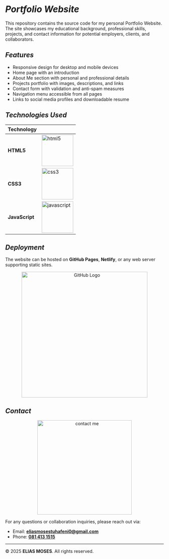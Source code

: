 # *Portfolio Website*

This repository contains the source code for my personal Portfolio Website. The site showcases my educational background, professional skills, projects, and contact information for potential employers, clients, and collaborators.

## *Features*

- Responsive design for desktop and mobile devices
- Home page with an introduction
- About Me section with personal and professional details
- Projects portfolio with images, descriptions, and links
- Contact form with validation and anti-spam measures
- Navigation menu accessible from all pages
- Links to social media profiles and downloadable resume

## *Technologies Used*

| Technology                                  |                                   |
|---------------------------------------------|---------------------------------------|
| **HTML5**                                   | <img src="https://github.com/user-attachments/assets/e4141382-a8e0-4ec2-adb6-fc7b0d3a06a5" alt="html5" width="100" />         |
| **CSS3**                      | <img src="https://github.com/user-attachments/assets/a40c52f4-b668-4392-95c0-feccca700516" alt="css3" width="100" />             |
| **JavaScript** | <img src="https://github.com/user-attachments/assets/2ad8c41e-0a0d-4f55-b6e4-9535a4204432" alt="javascript" width="100" />          |




## *Deployment*

The website can be hosted on **GitHub Pages**, **Netlify**, or any web server supporting static sites.

<p align="center">
  <img src="https://github.com/user-attachments/assets/e29607b3-c909-49f1-b950-14a1efeb6fd5" alt="GitHub Logo" width="400" />
</p>




## *Contact*

<p align="center">
  <img src="https://github.com/user-attachments/assets/79cf1466-93ed-4c20-b514-3c13bae85fac" alt="contact me" width="300" />
</p>

For any questions or collaboration inquiries, please reach out via:

- Email: **[eliasmosestuhafeni0@gmail.com](mailto:eliasmosestuhafeni0@gmail.com)**
- Phone: **[081 413 1515](tel:+264814131515)**


---

© 2025 **ELIAS MOSES**. All rights reserved.
